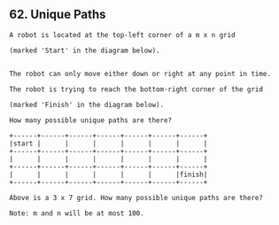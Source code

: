 ## 62\. Unique Paths

    A robot is located at the top-left corner of a m x n grid 
    
    (marked 'Start' in the diagram below).

    
    The robot can only move either down or right at any point in time. 
    
    The robot is trying to reach the bottom-right corner of the grid 
    
    (marked 'Finish' in the diagram below).

    How many possible unique paths are there?

    +------+------+------+------+------+------+------+
    |start |      |      |      |      |      |      |
    +------+------+------+------+------+------+------+
    |      |      |      |      |      |      |      |
    +------+------+------+------+------+------+------+
    |      |      |      |      |      |      |finish|
    +------+------+------+------+------+------+------+
    
    Above is a 3 x 7 grid. How many possible unique paths are there?

    Note: m and n will be at most 100.